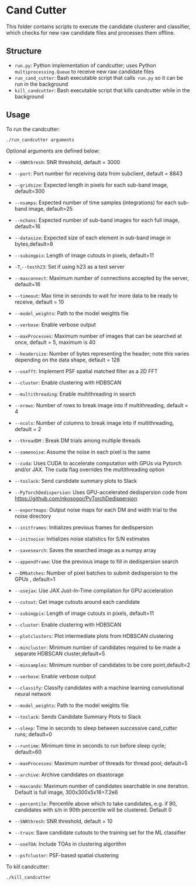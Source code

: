 # Cand Cutter

This folder contains scripts to execute the candidate clusterer and classifier, which checks for new raw candidate files and processes them offline.

## Structure

- `run.py`: Python implementation of candcutter; uses Python `multiprocessing.Queue` to receive new raw candidate files
- `run_cand_cutter`: Bash executable script that calls` run.py` so it can be run in the background
- `kill_candcutter`: Bash executable script that kills candcutter while in the background

## Usage

To run the candcutter:

```bash
./run_candcutter arguments
```

Optional arguments are defined below:

- `--SNRthresh`: SNR threshold, default = 3000
- `--port`: Port number for receiving data from subclient, default = 8843
- `--gridsize`: Expected length in pixels for each sub-band image, default=300
- `--nsamps`: Expected number of time samples (integrations) for each sub-band image, default=25
- `--nchans`: Expected number of sub-band images for each full image, default=16
- `--datasize`: Expected size of each element in sub-band image in bytes,default=8
- `--subimgpix`: Length of image cutouts in pixels, default=11
- `-T`,`--testh23`: Set if using h23 as a test server
- `--maxconnect`: Maximum number of connections accepted by the server, default=16
- `--timeout`: Max time in seconds to wait for more data to be ready to receive, default = 10
- `--model_weights`: Path to the model weights file
- `--verbose`: Enable verbose output
- `--maxProcesses`: Maximum number of images that can be searched at once, default = 5, maximum is 40
- `--headersize`: Number of bytes representing the header; note this varies depending on the data shape, default = 128
- `--usefft`: Implement PSF spatial matched filter as a 2D FFT
- `--cluster`: Enable clustering with HDBSCAN
- `--multithreading`: Enable multithreading in search
- `--nrows`: Number of rows to break image into if multithreading, default = 4 
- `--ncols`: Number of columns to break image into if multithreading, default = 2 
- `--threadDM` : Break DM trials among multiple threads
- `--samenoise`: Assume the noise in each pixel is the same 
- `--cuda`: Uses CUDA to accelerate computation with GPUs via Pytorch and/or JAX. The cuda flag overrides the multithreading option
- `--toslack`: Send candidate summary plots to Slack
- `--PyTorchDedispersion`: Uses GPU-accelerated dedispersion code from https://github.com/nkosogor/PyTorchDedispersion
- `--exportmaps`: Output noise maps for each DM and width trial to the noise directory
- `--initframes`: Initializes previous frames for dedispersion
- `--initnoise`: Initializes noise statistics for S/N estimates
- `--savesearch`: Saves the searched image as a numpy array
- `--appendframe`: Use the previous image to fill in dedispersion search
- `--DMbatches`: Number of pixel batches to submit dedispersion to the GPUs , default=1
- `--usejax`: Use JAX Just-In-Time compilation for GPU acceleration


- `--cutout`: Get image cutouts around each candidate
- `--subimgpix`: Length of image cutouts in pixels, default=11
- `--cluster`: Enable clustering with HDBSCAN
- `--plotclusters`: Plot intermediate plots from HDBSCAN clustering
- `--mincluster`: Minimum number of candidates required to be made a separate HDBSCAN cluster,default=5
- `--minsamples`: Minimum number of candidates to be core point,default=2
- `--verbose`: Enable verbose output
- `--classify`: Classify candidates with a machine learning convolutional neural network
- `--model_weights`: Path to the model weights file
- `--toslack`: Sends Candidate Summary Plots to Slack
- `--sleep`: Time in seconds to sleep between successive cand\_cutter runs; default=0
- `--runtime`: Minimum time in seconds to run before sleep cycle; default=60
- `--maxProcesses`: Maximum number of threads for thread pool; default=5
- `--archive`: Archive candidates on dsastorage
- `--maxcands`: Maximum number of candidates searchable in one iteration. Default is full image, 300x300x5x16=7.2e6
- `--percentile`: Percentile above which to take candidates, e.g. if 90, candidates with s/n in 90th percentile will be clustered. Default 0
- `--SNRthresh`: SNR threshold, default = 10
- `--train`: Save candidate cutouts to the training set for the ML classifier
- `--useTOA`: Include TOAs in clustering algorithm
- `--psfcluster`: PSF-based spatial clustering

To kill candcutter:

```bash
./kill_candcutter
```


